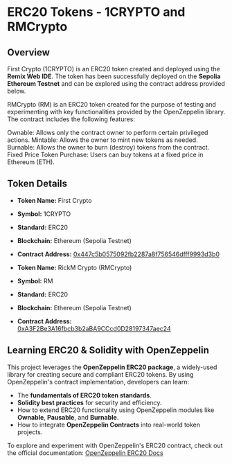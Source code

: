 # ERC20 Tokens - 1CRYPTO and RMCrypto

## Overview
First Crypto (1CRYPTO) is an ERC20 token created and deployed using the **Remix Web IDE**. The token has been successfully deployed on the **Sepolia Ethereum Testnet** and can be explored using the contract address provided below.

RMCrypto (RM) is an ERC20 token created for the purpose of testing and experimenting with key functionalities provided by the OpenZeppelin library. The contract includes the following features:

Ownable: Allows only the contract owner to perform certain privileged actions.
Mintable: Allows the owner to mint new tokens as needed.
Burnable: Allows the owner to burn (destroy) tokens from the contract.
Fixed Price Token Purchase: Users can buy tokens at a fixed price in Ethereum (ETH).

## Token Details
- **Token Name:** First Crypto
- **Symbol:** 1CRYPTO
- **Standard:** ERC20
- **Blockchain:** Ethereum (Sepolia Testnet)
- **Contract Address:** [0x447c5b0575092fb2287a8f756546dfff9993d3b0](https://sepolia.etherscan.io/token/0x447c5b0575092fb2287a8f756546dfff9993d3b0)

- **Token Name:** RickM Crypto (RMCrypto)
- **Symbol:** RM
- **Standard:** ERC20
- **Blockchain:** Ethereum (Sepolia Testnet)
- **Contract Address:** [0xA3F2Be3A16fbcb3b2aBA9CCcd0D28197347aec24](https://sepolia.etherscan.io/token/0xA3F2Be3A16fbcb3b2aBA9CCcd0D28197347aec24)

## Learning ERC20 & Solidity with OpenZeppelin
This project leverages the **OpenZeppelin ERC20 package**, a widely-used library for creating secure and compliant ERC20 tokens. By using OpenZeppelin's contract implementation, developers can learn:
- The **fundamentals of ERC20 token standards**.
- **Solidity best practices** for security and efficiency.
- How to extend ERC20 functionality using OpenZeppelin modules like **Ownable**, **Pausable**, and **Burnable**.
- How to integrate **OpenZeppelin Contracts** into real-world token projects.

To explore and experiment with OpenZeppelin's ERC20 contract, check out the official documentation:
[OpenZeppelin ERC20 Docs](https://docs.openzeppelin.com/contracts/4.x/erc20)

